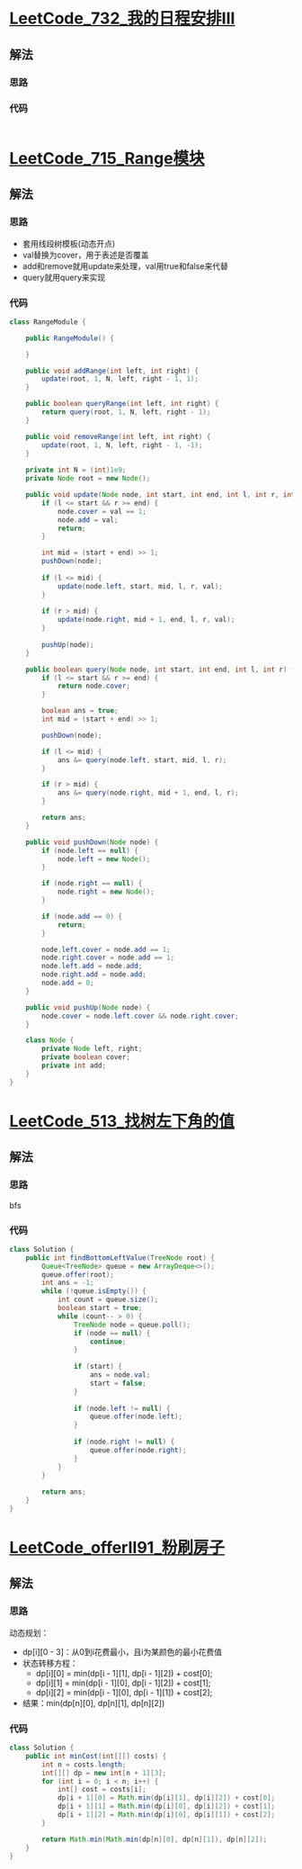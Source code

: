 # [LeetCode_732_我的日程安排III](https://leetcode.cn/problems/my-calendar-iii/)
## 解法
### 思路

### 代码
```java

```
# [LeetCode_715_Range模块](https://leetcode.cn/problems/range-module/)
## 解法
### 思路
- 套用线段树模板(动态开点)
- val替换为cover，用于表述是否覆盖
- add和remove就用update来处理，val用true和false来代替
- query就用query来实现
### 代码
```java
class RangeModule {

    public RangeModule() {

    }

    public void addRange(int left, int right) {
        update(root, 1, N, left, right - 1, 1);
    }

    public boolean queryRange(int left, int right) {
        return query(root, 1, N, left, right - 1);
    }

    public void removeRange(int left, int right) {
        update(root, 1, N, left, right - 1, -1);
    }
    
    private int N = (int)1e9;
    private Node root = new Node();

    public void update(Node node, int start, int end, int l, int r, int val) {
        if (l <= start && r >= end) {
            node.cover = val == 1;
            node.add = val;
            return;
        }

        int mid = (start + end) >> 1;
        pushDown(node);
        
        if (l <= mid) {
            update(node.left, start, mid, l, r, val);
        }
        
        if (r > mid) {
            update(node.right, mid + 1, end, l, r, val);
        }
        
        pushUp(node);
    }

    public boolean query(Node node, int start, int end, int l, int r) {
        if (l <= start && r >= end) {
            return node.cover;
        }

        boolean ans = true;
        int mid = (start + end) >> 1;

        pushDown(node);

        if (l <= mid) {
            ans &= query(node.left, start, mid, l, r);
        }

        if (r > mid) {
            ans &= query(node.right, mid + 1, end, l, r);
        }

        return ans;
    }

    public void pushDown(Node node) {
        if (node.left == null) {
            node.left = new Node();
        }

        if (node.right == null) {
            node.right = new Node();
        }

        if (node.add == 0) {
            return;
        }

        node.left.cover = node.add == 1;
        node.right.cover = node.add == 1;
        node.left.add = node.add;
        node.right.add = node.add;
        node.add = 0;
    }

    public void pushUp(Node node) {
        node.cover = node.left.cover && node.right.cover;
    }

    class Node {
        private Node left, right;
        private boolean cover;
        private int add;
    }
}
```
# [LeetCode_513_找树左下角的值](https://leetcode.cn/problems/find-bottom-left-tree-value/)
## 解法
### 思路
bfs
### 代码
```java
class Solution {
    public int findBottomLeftValue(TreeNode root) {
        Queue<TreeNode> queue = new ArrayDeque<>();
        queue.offer(root);
        int ans = -1;
        while (!queue.isEmpty()) {
            int count = queue.size();
            boolean start = true;
            while (count-- > 0) {
                TreeNode node = queue.poll();
                if (node == null) {
                    continue;
                }
                
                if (start) {
                    ans = node.val;
                    start = false;
                }
                
                if (node.left != null) {
                    queue.offer(node.left);
                }
                
                if (node.right != null) {
                    queue.offer(node.right);
                }
            }
        }
        
        return ans;
    }
}
```
# [LeetCode_offerII91_粉刷房子](https://leetcode.cn/problems/JEj789/)
## 解法
### 思路
动态规划：
- dp[i][0 - 3]：从0到i花费最小，且i为某颜色的最小花费值
- 状态转移方程：
  - dp[i][0] = min(dp[i - 1][1], dp[i - 1][2]) + cost[0];
  - dp[i][1] = min(dp[i - 1][0], dp[i - 1][2]) + cost[1];
  - dp[i][2] = min(dp[i - 1][0], dp[i - 1][1]) + cost[2];
- 结果：min(dp[n][0], dp[n][1], dp[n][2])
### 代码
```java
class Solution {
    public int minCost(int[][] costs) {
        int n = costs.length;
        int[][] dp = new int[n + 1][3];
        for (int i = 0; i < n; i++) {
            int[] cost = costs[i];
            dp[i + 1][0] = Math.min(dp[i][1], dp[i][2]) + cost[0];
            dp[i + 1][1] = Math.min(dp[i][0], dp[i][2]) + cost[1];
            dp[i + 1][2] = Math.min(dp[i][0], dp[i][1]) + cost[2];
        }

        return Math.min(Math.min(dp[n][0], dp[n][1]), dp[n][2]);
    }
}
```